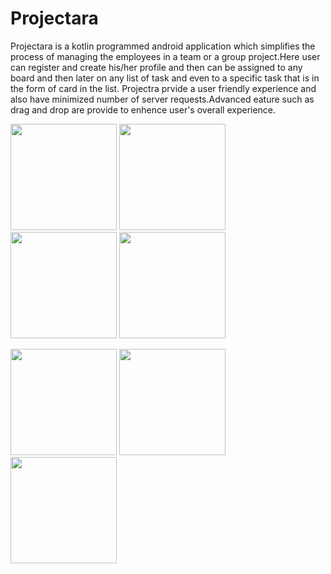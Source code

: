 # Projectara

Projectara is a kotlin programmed android application which simplifies the process of managing the employees in a team or a group project.Here user can register and create his/her
profile and then can be assigned to any board and then later on any list of task and even to a specific task that is in the form of card in the list.
Projectra prvide a user friendly experience and also have minimized number of server requests.Advanced eature such as drag and drop are provide to enhence user's overall experience.



<image src="Screenshots/Screenshot_2020-10-25-02-37-02-700_com.projemanag.jpg" width="170px">  <image src="Screenshots/Screenshot_2020-10-25-02-37-08-464_com.projemanag.jpg" width="170px">  <image src="Screenshots/Screenshot_2020-10-25-02-37-34-354_com.projemanag.jpg" width="170px">  <image src="Screenshots/Screenshot_2020-10-25-02-37-59-068_com.projemanag.jpg" width="170px">
  
<image src="Screenshots/Screenshot_2020-10-25-12-03-03-545_com.projemanag.jpg" width="170px">  <image src="Screenshots/Screenshot_2020-10-25-12-02-58-593_com.projemanag.jpg" width="170px">  <image src="Screenshots/Screenshot_2020-10-25-02-38-29-067_com.projemanag.jpg" width="170px">
